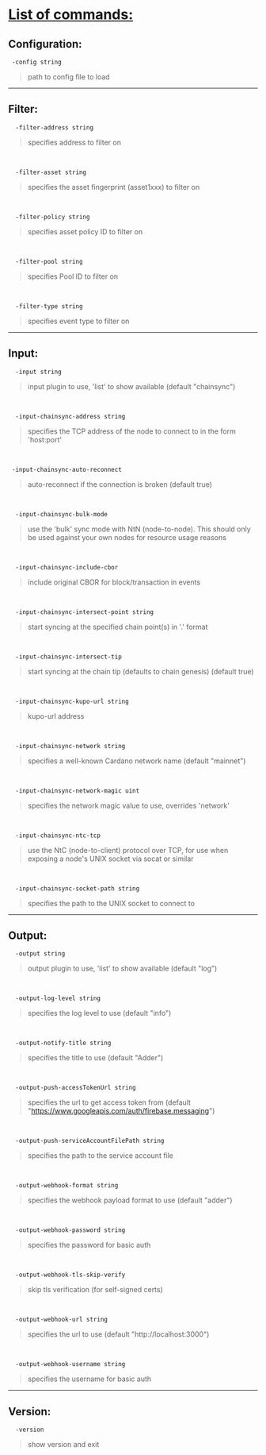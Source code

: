 # <ins>List of commands:</ins>

## Configuration:


```
 -config string
```
 
> path to config file to load

***

## Filter:

```
  -filter-address string
```
  
> specifies address to filter on
<br />


```
  -filter-asset string
```
  
> specifies the asset fingerprint (asset1xxx) to filter on
<br />

```
  -filter-policy string
```
  
> specifies asset policy ID to filter on
<br />

```
  -filter-pool string
```
  
> specifies Pool ID to filter on
<br />

```
  -filter-type string
```
  
> specifies event type to filter on
        
***

## Input:

```
  -input string
```
  
> input plugin to use, 'list' to show available (default "chainsync")
<br />

```
  -input-chainsync-address string
```
  
> specifies the TCP address of the node to connect to in the form 'host:port'
<br />

 ```
  -input-chainsync-auto-reconnect
```
  
> auto-reconnect if the connection is broken (default true)
<br />

```
  -input-chainsync-bulk-mode
```
  
> use the 'bulk' sync mode with NtN (node-to-node). This should only be used against your own nodes for resource usage reasons
<br />

```
  -input-chainsync-include-cbor
```
  
> include original CBOR for block/transaction in events
<br />

```
  -input-chainsync-intersect-point string
```
  
> start syncing at the specified chain point(s) in '<slot>.<hash>' format
<br />

```
  -input-chainsync-intersect-tip
```
  
> start syncing at the chain tip (defaults to chain genesis) (default true)
<br />

```
  -input-chainsync-kupo-url string
```
  
> kupo-url address
<br />

```
  -input-chainsync-network string
```
  
> specifies a well-known Cardano network name (default "mainnet")
<br />

```
  -input-chainsync-network-magic uint
```
  
> specifies the network magic value to use, overrides 'network'
<br />

```
  -input-chainsync-ntc-tcp
```
  
> use the NtC (node-to-client) protocol over TCP, for use when exposing a node's UNIX socket via socat or similar
<br />

```
  -input-chainsync-socket-path string
```
  
> specifies the path to the UNIX socket to connect to

***

## Output:

```
  -output string
```
  
> output plugin to use, 'list' to show available (default "log")
<br />

```
  -output-log-level string
```
  
> specifies the log level to use (default "info")
<br />

```
  -output-notify-title string
```
  
> specifies the title to use (default "Adder")
<br />

```
  -output-push-accessTokenUrl string
```
  
> specifies the url to get access token from (default "https://www.googleapis.com/auth/firebase.messaging")
<br />

```
  -output-push-serviceAccountFilePath string
```
  
> specifies the path to the service account file
<br />

```
  -output-webhook-format string
```
  
> specifies the webhook payload format to use (default "adder")
<br />

```
  -output-webhook-password string
```
  
> specifies the password for basic auth
<br />

```
  -output-webhook-tls-skip-verify
```
  
> skip tls verification (for self-signed certs)
<br />

```
  -output-webhook-url string
```
  
> specifies the url to use (default "http://localhost:3000")
<br />

```
  -output-webhook-username string
```
  
> specifies the username for basic auth

***

## Version:

```
  -version
```
  
> show version and exit


